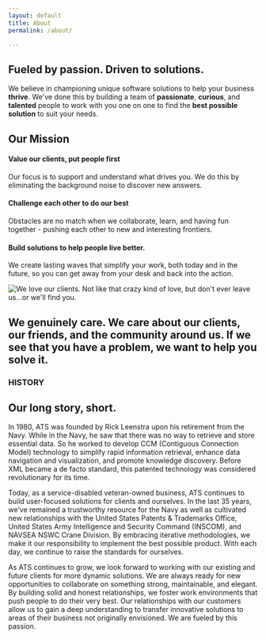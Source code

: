 ```yaml
---
layout: default
title: About
permalink: /about/

---
```

<article class="hero hero--about">
    <div class="hero__content hero__content--short">
        <h2 class="hero__title">Fueled by passion. Driven to solutions. </h2>
        <p class="hero__summary">We believe in championing unique software solutions to help your business <strong>thrive</strong>. We've done this by building a team of <strong>passionate</strong>, <strong>curious</strong>, and <strong>talented</strong> people to work with you one on one to find the <strong>best possible solution</strong> to suit your needs.</p>    
    </div>
</article>

<section class="about-container">
    <article>
        <h2>Our Mission</h2>
        <h4>Value our clients, put people first</h4>
        <p>
            Our focus is to support and understand what drives you. We do this by eliminating the background noise to discover new answers.
        </p>
        <h4>Challenge each other to do our best</h4>
        <p>
            Obstacles are no match when we collaborate, learn, and having fun together - pushing each other to new and interesting frontiers.
        </p>
        <h4>Build solutions to help people live better.</h4>
        <p>
            We create lasting waves that simplify your work, both today and in the future, so you can get away from your desk and back into the action.
        </p>
    </article>
    <article>
        <img src="{{ site.baseurl }}/assets/images/about-1.jpg" alt="We love our clients. Not like that crazy kind of love, but don't ever leave us...or we'll find you.">
    </article>
</section>

<section class="about-inverse">
    <article class="about-container">
        <h2>We genuinely care. We care about our clients, our friends, and the community around us. If we see that you have a problem, <strong>we want to help you solve it.</strong></h2>
    </article>
</section>

<section class="about-container">
    <h3>HISTORY</h3>
    <h2>Our long story, short.</h2>
    <article class="history">
        <p>
           In 1980, ATS was founded by Rick Leenstra upon his retirement from the Navy. While in the Navy, he saw that there was no way to retrieve and store essential data. So he worked to develop CCM (Contiguous Connection Model) technology to simplify rapid information retrieval, enhance data navigation and visualization, and promote knowledge discovery. Before XML became a de facto standard, this patented technology was considered revolutionary for its time. 
       </p>
       <p>
            Today, as a service-disabled veteran-owned business, ATS continues to build user-focused solutions for clients and ourselves. In the last 35 years, we’ve remained a trustworthy resource for the Navy as well as cultivated new relationships with the United States Patents & Trademarks Office, United States Army Intelligence and Security Command (INSCOM), and NAVSEA NSWC Crane Division. By embracing iterative methodologies, we make it our responsibility to implement the best possible product. With each day, we continue to raise the standards for ourselves.
        </p>
        <p>
            As ATS continues to grow, we look forward to working with our existing and future clients for more dynamic solutions. We are always ready for new opportunities to collaborate on something strong, maintainable, and elegant. By building solid and honest relationships, we foster work environments that push people to do their very best. Our relationships with our customers allow us to gain a deep understanding to transfer innovative solutions to areas of their business not originally envisioned. We are fueled by this passion.
        </p>
    </article>
</section>

